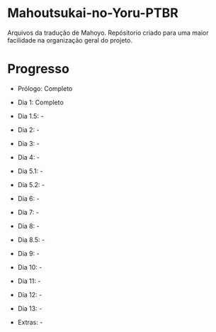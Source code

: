 # Mahoutsukai-no-Yoru-PTBR

Arquivos da tradução de Mahoyo. Repósitorio criado para uma maior facilidade na organização geral do projeto. 

# Progresso

- Prólogo: Completo
- Dia 1: Completo
- Dia 1.5: -
- Dia 2: -
- Dia 3: - 
- Dia 4: -
- Dia 5.1: -
- Dia 5.2: -
- Dia 6: -
- Dia 7: -
- Dia 8: -
- Dia 8.5: -
- Dia 9: -
- Dia 10: -
- Dia 11: -
- Dia 12: -
- Dia 13: -

- Extras: -
